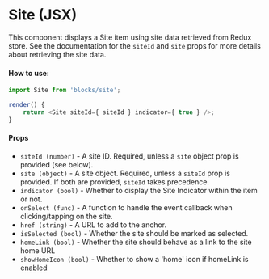 Site (JSX)
==========

This component displays a Site item using site data retrieved from Redux store. See the documentation for the `siteId` and `site` props for more details about retrieving the site data.

#### How to use:

```js
import Site from 'blocks/site';

render() {
	return <Site siteId={ siteId } indicator={ true } />;
}
```

#### Props

* `siteId (number)` - A site ID. Required, unless a `site` object prop is provided (see below).
* `site (object)` - A site object. Required, unless a `siteId` prop is provided. If both are provided, `siteId` takes precedence.
* `indicator (bool)` - Whether to display the Site Indicator within the item or not.
* `onSelect (func)` - A function to handle the event callback when clicking/tapping on the site.
* `href (string)` - A URL to add to the anchor.
* `isSelected (bool)` - Whether the site should be marked as selected.
* `homeLink (bool)` - Whether the site should behave as a link to the site home URL
* `showHomeIcon (bool)` - Whether to show a 'home' icon if homeLink is enabled
